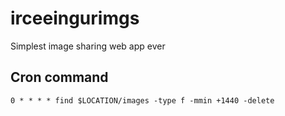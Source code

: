 # irceeingurimgs

Simplest image sharing web app ever

## Cron command

`0 * * * * find $LOCATION/images -type f -mmin +1440 -delete`